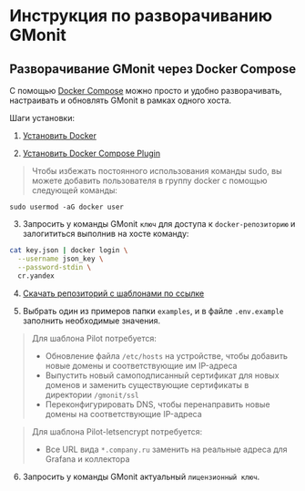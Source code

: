 # Инструкция по разворачиванию GMonit

## Разворачивание GMonit через Docker Compose
С помощью [Docker Compose](https://docs.docker.com/compose/) можно просто и удобно разворачивать, настраивать и обновлять GMonit в рамках одного хоста.

Шаги установки:

1. [Установить Docker](https://docs.docker.com/engine/install/)

2. [Установить Docker Compose Plugin](https://docs.docker.com/compose/install/)

>Чтобы избежать постоянного использования команды sudo, вы можете добавить пользователя в группу docker с помощью следующей команды:

```
sudo usermod -aG docker user
```

3. Запросить у команды GMonit `ключ` для доступа к `docker-репозиторию` и залогититься выполнив на хосте команду:

```bash
cat key.json | docker login \
  --username json_key \
  --password-stdin \
  cr.yandex
```
4. [Скачать репозиторий с шаблонами по ссылке](https://github.com/HyperSoftLab/docs.git)

5. Выбрать один из примеров папки `examples`, и в файле `.env.example` заполнить необходимые значения.

>Для шаблона Pilot потребуется:
>- Обновление файла `/etc/hosts` на устройстве, чтобы добавить новые домены и соответствующие им IP-адреса
>- Выпустить новый самоподписанный сертификат для новых доменов и заменить существующие сертификаты в директории `/gmonit/ssl`
>- Переконфигурировать DNS, чтобы перенаправить новые домены на соответствующие IP-адреса


>Для шаблона Pilot-letsencrypt потребуется:
>- Все URL вида `*.company.ru` заменить на реальные адреса для Grafana и коллектора

6. Запросить у команды GMonit актуальный `лицензионный ключ`.